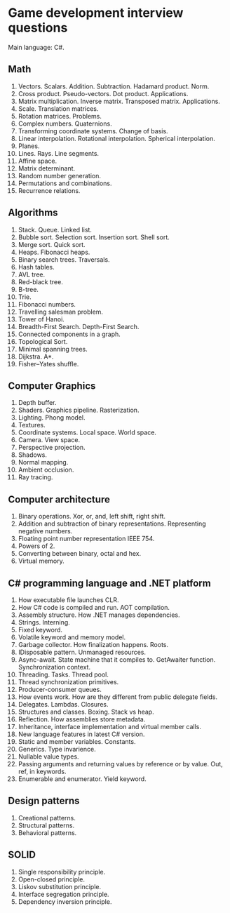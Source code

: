 # Game development interview questions

Main language: C#.

## Math

1. Vectors. Scalars. Addition. Subtraction. Hadamard product. Norm.
1. Cross product. Pseudo-vectors. Dot product. Applications.
1. Matrix multiplication. Inverse matrix. Transposed matrix. Applications.
1. Scale. Translation matrices.
1. Rotation matrices. Problems.
1. Complex numbers. Quaternions.
1. Transforming coordinate systems. Change of basis.
1. Linear interpolation. Rotational interpolation. Spherical interpolation.
1. Planes.
1. Lines. Rays. Line segments.
1. Affine space.
1. Matrix determinant.
1. Random number generation.
1. Permutations and combinations.
1. Recurrence relations.

## Algorithms

1. Stack. Queue. Linked list.
1. Bubble sort. Selection sort. Insertion sort. Shell sort.
1. Merge sort. Quick sort.
1. Heaps. Fibonacci heaps.
1. Binary search trees. Traversals.
1. Hash tables.
1. AVL tree.
1. Red-black tree.
1. B-tree.
1. Trie.
1. Fibonacci numbers.
1. Travelling salesman problem.
1. Tower of Hanoi.
1. Breadth-First Search. Depth-First Search.
1. Connected components in a graph.
1. Topological Sort.
1. Minimal spanning trees.
1. Dijkstra. A*.
1. Fisher–Yates shuffle.

## Computer Graphics

1. Depth buffer.
1. Shaders. Graphics pipeline. Rasterization.
1. Lighting. Phong model.
1. Textures.
1. Coordinate systems. Local space. World space.
1. Camera. View space.
1. Perspective projection.
1. Shadows.
1. Normal mapping.
1. Ambient occlusion.
1. Ray tracing.

## Computer architecture

1. Binary operations. Xor, or, and, left shift, right shift.
1. Addition and subtraction of binary representations. Representing negative numbers.
1. Floating point number representation IEEE 754.
1. Powers of 2.
1. Converting between binary, octal and hex.
1. Virtual memory.

## C# programming language and .NET platform

1. How executable file launches CLR.
1. How C# code is compiled and run. AOT compilation.
1. Assembly structure. How .NET manages dependencies.
1. Strings. Interning.
1. Fixed keyword.
1. Volatile keyword and memory model.
1. Garbage collector. How finalization happens. Roots.
1. IDisposable pattern. Unmanaged resources.
1. Async-await. State machine that it compiles to. GetAwaiter function. Synchronization context.
1. Threading. Tasks. Thread pool.
1. Thread synchronization primitives.
1. Producer-consumer queues.
1. How events work. How are they different from public delegate fields.
1. Delegates. Lambdas. Closures.
1. Structures and classes. Boxing. Stack vs heap.
1. Reflection. How assemblies store metadata.
1. Inheritance, interface implementation and virtual member calls.
1. New language features in latest C# version.
1. Static and member variables. Constants.
1. Generics. Type invarience.
1. Nullable value types.
1. Passing arguments and returning values by reference or by value. Out, ref, in keywords.
1. Enumerable and enumerator. Yield keyword.

## Design patterns

1. Creational patterns.
1. Structural patterns.
1. Behavioral patterns.

## SOLID

1. Single responsibility principle.
1. Open-closed principle.
1. Liskov substitution principle.
1. Interface segregation principle.
1. Dependency inversion principle.